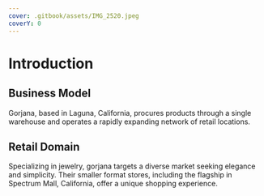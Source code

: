 ```yaml
---
cover: .gitbook/assets/IMG_2520.jpeg
coverY: 0
---
```


# Introduction

## Business Model

Gorjana, based in Laguna, California, procures products through a single warehouse and operates a rapidly expanding network of retail locations.

## Retail Domain

Specializing in jewelry, gorjana targets a diverse market seeking elegance and simplicity. Their smaller format stores, including the flagship in Spectrum Mall, California, offer a unique shopping experience.
